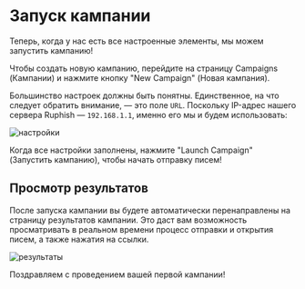 # Запуск кампании

Теперь, когда у нас есть все настроенные элементы, мы можем запустить кампанию!

Чтобы создать новую кампанию, перейдите на страницу Campaigns (Кампании) и нажмите кнопку "New Campaign" (Новая кампания).

Большинство настроек должны быть понятны. Единственное, на что следует обратить внимание, — это поле `URL`. Поскольку IP-адрес нашего сервера Ruphish — `192.168.1.1`, именно его мы и будем использовать:

![настройки](http://imgur.com/EvS3VCk.png)

Когда все настройки заполнены, нажмите "Launch Campaign" (Запустить кампанию), чтобы начать отправку писем!

## Просмотр результатов

После запуска кампании вы будете автоматически перенаправлены на страницу результатов кампании. Это даст вам возможность просматривать в реальном времени процесс отправки и открытия писем, а также нажатия на ссылки.

![результаты](http://imgur.com/zs3Wdfx.png)

Поздравляем с проведением вашей первой кампании!

